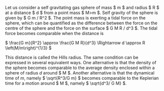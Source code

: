 Let us consider a self gravitating gas sphere of mass $ m $ and radius $ R $ at a distance $ d $ from a point mass $ M>m $. Self gravity of the sphere is given by $ G m / R^2 $. The point mass is exerting a tidal force on the sphere, which can be quantified as the difference between the force on the centre of the sphere and the force on the surface $ G M R / d^3 $. The tidal force becomes comparable when the distance is

$ \frac{G m}{R^2} \approx \frac{G M R}{d^3} \Rightarrow d \approx R \left(M/m\right)^{1/3} $

This distance is called the Hills radius. The same condition can be expressed in several equivalent ways. One alternative is that the density of the sphere becomes comparable to the average density enclosed within a sphere of radius $d$ around $ M $. Another alternative is that the dynamical time of $m$, namely $ \sqrt{R^3/G m} $ becomes comparable to the Keplerian time for a motion around $ M $, namely $ \sqrt{d^3/ G M} $.